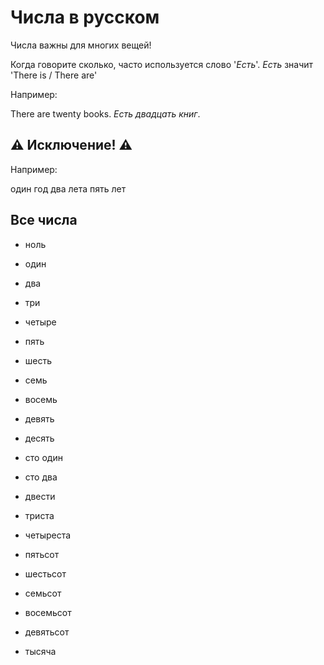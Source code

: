 # Числа в русском

Числа важны для многих вещей!

Когда говорите сколько, часто используется слово '_Есть_'.
_Есть_ значит 'There is / There are'

Например:

There are twenty books.
_Есть двадцать книг_.

## ⚠️ Исключение! ⚠️

Например:

один год
два лета
пять лет
## Все числа

- ноль
- один
- два
- три
- четыре
- пять
- шесть
- семь
- восемь
- девять
- десять

- сто один
- сто два

- двести
- триста
- четыреста
- пятьсот
- шестьсот
- семьсот
- восемьсот
- девятьсот

- тысяча
